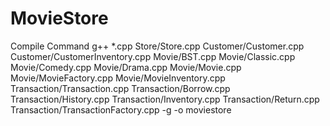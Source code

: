 # MovieStore

Compile Command
g++ *.cpp Store/Store.cpp Customer/Customer.cpp Customer/CustomerInventory.cpp Movie/BST.cpp Movie/Classic.cpp Movie/Comedy.cpp Movie/Drama.cpp Movie/Movie.cpp Movie/MovieFactory.cpp Movie/MovieInventory.cpp Transaction/Transaction.cpp Transaction/Borrow.cpp Transaction/History.cpp Transaction/Inventory.cpp Transaction/Return.cpp Transaction/TransactionFactory.cpp -g -o moviestore
